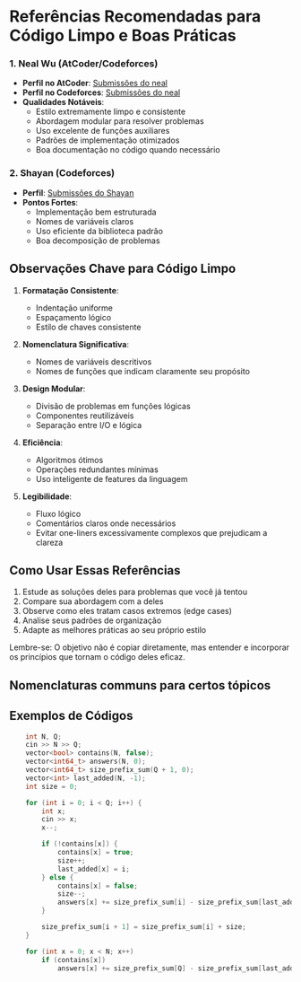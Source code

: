 # Referências Recomendadas para Código Limpo e Boas Práticas

### 1. Neal Wu (AtCoder/Codeforces)
- **Perfil no AtCoder**: [Submissões do neal](https://kenkoooo.com/atcoder/#/user/neal?userPageTab=Submissions)
- **Perfil no Codeforces**: [Submissões do neal](https://codeforces.com/submissions/neal)
- **Qualidades Notáveis**:
  - Estilo extremamente limpo e consistente
  - Abordagem modular para resolver problemas
  - Uso excelente de funções auxiliares
  - Padrões de implementação otimizados
  - Boa documentação no código quando necessário

### 2. Shayan (Codeforces)
- **Perfil**: [Submissões do Shayan](https://codeforces.com/submissions/Shayan)
- **Pontos Fortes**:
  - Implementação bem estruturada
  - Nomes de variáveis claros
  - Uso eficiente da biblioteca padrão
  - Boa decomposição de problemas

## Observações Chave para Código Limpo

1. **Formatação Consistente**:
   - Indentação uniforme
   - Espaçamento lógico
   - Estilo de chaves consistente

2. **Nomenclatura Significativa**:
   - Nomes de variáveis descritivos
   - Nomes de funções que indicam claramente seu propósito

3. **Design Modular**:
   - Divisão de problemas em funções lógicas
   - Componentes reutilizáveis
   - Separação entre I/O e lógica

4. **Eficiência**:
   - Algoritmos ótimos
   - Operações redundantes mínimas
   - Uso inteligente de features da linguagem

5. **Legibilidade**:
   - Fluxo lógico
   - Comentários claros onde necessários
   - Evitar one-liners excessivamente complexos que prejudicam a clareza

## Como Usar Essas Referências

1. Estude as soluções deles para problemas que você já tentou
2. Compare sua abordagem com a deles
3. Observe como eles tratam casos extremos (edge cases)
4. Analise seus padrões de organização
5. Adapte as melhores práticas ao seu próprio estilo

Lembre-se: O objetivo não é copiar diretamente, mas entender e incorporar os princípios que tornam o código deles eficaz.

## Nomenclaturas communs para certos tópicos


## Exemplos de Códigos
``` cpp title="Set Add Query.cpp"
    int N, Q;
    cin >> N >> Q;
    vector<bool> contains(N, false);
    vector<int64_t> answers(N, 0);
    vector<int64_t> size_prefix_sum(Q + 1, 0);
    vector<int> last_added(N, -1);
    int size = 0;

    for (int i = 0; i < Q; i++) {
        int x;
        cin >> x;
        x--;

        if (!contains[x]) {
            contains[x] = true;
            size++;
            last_added[x] = i;
        } else {
            contains[x] = false;
            size--;
            answers[x] += size_prefix_sum[i] - size_prefix_sum[last_added[x]];
        }

        size_prefix_sum[i + 1] = size_prefix_sum[i] + size;
    }

    for (int x = 0; x < N; x++)
        if (contains[x])
            answers[x] += size_prefix_sum[Q] - size_prefix_sum[last_added[x]];
```
